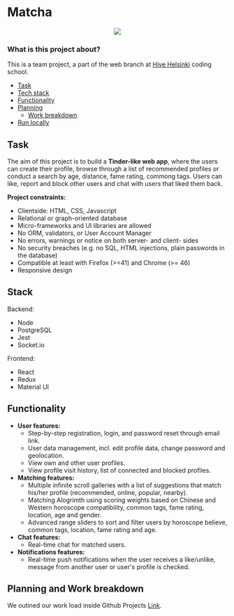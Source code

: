 # Matcha

<p align="center">
  <img src="https://github.com/iljaSL/matcha/blob/master/images/landingPage.gif">
</p>

### What is this project about?

This is a team project, a part of the web branch at [Hive Helsinki](https://www.hive.fi/) coding school.

- [Task](#task)
- [Tech stack](#tech-stack)
- [Functionality](#functionality)
- [Planning](#planning)
  - [Work breakdown](#work-breakdown)
- [Run locally](#run-locally)

## Task

The aim of this project is to build a **Tinder-like web app**, where the users can create their profile, browse through a list of recommended profiles or conduct a search by age, distance, fame rating, commong tags. Users can like, report and block other users and chat with users that liked them back.

**Project constraints:**

- Clientside: HTML, CSS, Javascript
- Relational or graph-oriented database
- Micro-frameworks and UI libraries are allowed
- No ORM, validators, or User Account Manager
- No errors, warnings or notice on both server- and client- sides
- No security breaches (e.g. no SQL, HTML injections, plain passwords in the database)
- Compatible at least with Firefox (>=41) and Chrome (>= 46)
- Responsive design

## Stack

Backend:

- Node
- PostgreSQL
- Jest
- Socket.io

Frontend:

- React
- Redux
- Material UI

## Functionality

- **User features:**
  - Step-by-step registration, login, and password reset through email link.
  - User data management, incl. edit profile data, change password and geolocation.
  - View own and other user profiles.
  - View profile visit history, list of connected and blocked profiles.
- **Matching features:**
  - Multiple infinite scroll galleries with a list of suggestions that match his/her profile (recommended, online, popular, nearby).
  - Matching Alogrimth using scoring weights based on Chinese and Western horoscope compatibility, common tags, fame rating, location, age and gender.
  - Advanced range sliders to sort and filter users by horoscope believe, common tags, location, fame rating and age.
- **Chat features:**
  - Real-time chat for matched users.
- **Notifications features:**
  - Real-time push notifications when the user receives a like/unlike, message from another user or user's profile is checked.

## Planning and Work breakdown

We outined our work load inside Github Projects [Link](https://github.com/iljaSL/matcha/projects/1).

